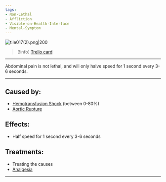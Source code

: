 ```yaml
---
tags:
- Non-Lethal
- Affliction
- Visible-on-Health-Interface
- Mental-Symptom
---
```


![tile017(2).png\|200](/Symptoms/Abdominal%20Pain%20-%20Attachments/6718845db30472d958dd7b37.png)

> [!info] [Trello card](https://trello.com/c/15UKSdYB/44-abdominal-pain)

---

Abdominal pain is not lethal, and will only halve speed for 1 second every 3-6 seconds.

---

## Caused by:

- [Hemotransfusion Shock](../Blood/Hemotransfusion%20Shock.md) (between 0-80%)
- [Aortic Rupture](../Torso/Aortic%20Rupture.md)

## Effects:

- Half speed for 1 second every 3-6 seconds

## Treatments:

- Treating the causes
- [Analgesia](../Torso/Analgesia.md)

---

